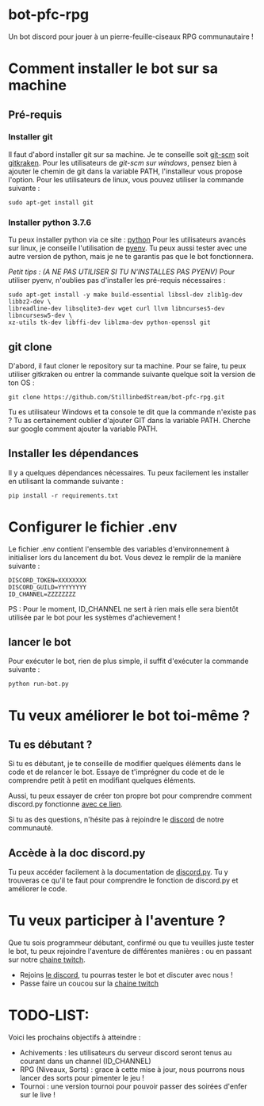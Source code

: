 # bot-pfc-rpg
Un bot discord pour jouer à un pierre-feuille-ciseaux RPG communautaire !


# Comment installer le bot sur sa machine

## Pré-requis

### Installer git
Il faut d'abord installer git sur sa machine. Je te conseille soit [git-scm](https://git-scm.com/downloads) soit [gitkraken](https://www.gitkraken.com/).
Pour les utilisateurs de *git-scm sur windows*, pensez bien à ajouter le chemin de git dans la variable PATH, l'installeur vous propose l'option.
Pour les utilisateurs de linux, vous pouvez utiliser la commande suivante : 
```
sudo apt-get install git
```

### Installer python 3.7.6
Tu peux installer python via ce site : [python](https://www.python.org/downloads/release/python-376/)
Pour les utilisateurs avancés sur linux, je conseille l'utilisation de [pyenv](https://amaral.northwestern.edu/resources/guides/pyenv-tutorial). Tu peux aussi tester avec une autre version de python, mais je ne te garantis pas que le bot fonctionnera.

*Petit tips : (A NE PAS UTILISER SI TU N'INSTALLES PAS PYENV)* Pour utiliser pyenv, n'oublies pas d'installer les pré-requis nécessaires : 
```
sudo apt-get install -y make build-essential libssl-dev zlib1g-dev libbz2-dev \
libreadline-dev libsqlite3-dev wget curl llvm libncurses5-dev libncursesw5-dev \
xz-utils tk-dev libffi-dev liblzma-dev python-openssl git
```


## git clone
D'abord, il faut cloner le repository sur ta machine. Pour se faire, tu peux utiliser gitkraken ou entrer la commande suivante quelque soit la version de ton OS :  
```
git clone https://github.com/StillinbedStream/bot-pfc-rpg.git
```

Tu es utilisateur Windows et ta console te dit que la commande n'existe pas ? Tu as certainement oublier d'ajouter GIT dans la variable PATH. Cherche sur google comment ajouter la variable PATH.

## Installer les dépendances
Il y a quelques dépendances nécessaires. Tu peux facilement les installer en utilisant la commande suivante : 
```
pip install -r requirements.txt
```

# Configurer le fichier .env
Le fichier .env contient l'ensemble des variables d'environnement à initialiser lors du lancement du bot. Vous devez le remplir de la manière suivante : 
```
DISCORD_TOKEN=XXXXXXXX
DISCORD_GUILD=YYYYYYYY
ID_CHANNEL=ZZZZZZZZ
```
PS : Pour le moment, ID_CHANNEL ne sert à rien mais elle sera bientôt utilisée par le bot pour les systèmes d'achievement !


## lancer le bot
Pour exécuter le bot, rien de plus simple, il suffit d'exécuter la commande suivante :
```
python run-bot.py
``` 

# Tu veux améliorer le bot toi-même ?
## Tu es débutant ?
Si tu es débutant, je te conseille de modifier quelques éléments dans le code et de relancer le bot.
Essaye de t'imprégner du code et de le comprendre petit à petit en modifiant quelques éléments. 

Aussi, tu peux essayer de créer ton propre bot pour comprendre comment discord.py fonctionne [avec ce lien](https://twitter.com/Still_In_Bed/status/1246761244843020294). 

Si tu as des questions, n'hésite pas à rejoindre le [discord](https://discordapp.com/invite/UE6DSrS) de notre communauté.

## Accède à la doc discord.py
Tu peux accéder facilement à la documentation de [discord.py](https://discordpy.readthedocs.io/en/latest/). Tu y trouveras ce qu'il te faut pour comprendre le fonction de discord.py et améliorer le code.


# Tu veux participer à l'aventure ?
Que tu sois programmeur débutant, confirmé ou que tu veuilles juste tester le bot, tu peux rejoindre l'aventure de différentes manières : ou en passant sur notre [chaine twitch](twitch.tv/stillinbed).
* Rejoins [le discord](https://discordapp.com/invite/UE6DSrS), tu pourras tester le bot et discuter avec nous !
* Passe faire un coucou sur la [chaine twitch](twitch.tv/stillinbed)


# TODO-LIST:
Voici les prochains objectifs à atteindre :
* Achivements : les utilisateurs du serveur discord seront tenus au courant dans un channel (ID_CHANNEL)
* RPG (Niveaux, Sorts) : grace à cette mise à jour, nous pourrons nous lancer des sorts pour pimenter le jeu !
* Tournoi : une version tournoi pour pouvoir passer des soirées d'enfer sur le live ! 
